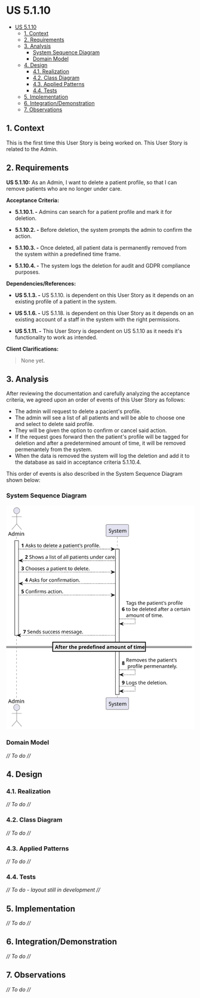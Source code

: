 # US 5.1.10

<!-- TOC -->
- [US 5.1.10](#us-5110)
  - [1. Context](#1-context)
  - [2. Requirements](#2-requirements)
  - [3. Analysis](#3-analysis)
    - [System Sequence Diagram](#system-sequence-diagram)
    - [Domain Model](#domain-model)
  - [4. Design](#4-design)
    - [4.1. Realization](#41-realization)
    - [4.2. Class Diagram](#42-class-diagram)
    - [4.3. Applied Patterns](#43-applied-patterns)
    - [4.4. Tests](#44-tests)
  - [5. Implementation](#5-implementation)
  - [6. Integration/Demonstration](#6-integrationdemonstration)
  - [7. Observations](#7-observations)
<!-- TOC -->


## 1. Context

This is the first time this User Story is being worked on. 
This User Story is related to the Admin.

## 2. Requirements

**US 5.1.10:**  As an Admin, I want to delete a patient profile, so that I can remove patients who are no longer under care. 

**Acceptance Criteria:**

- **5.1.10.1. -** Admins can search for a patient profile and mark it for deletion. 

- **5.1.10.2. -** Before deletion, the system prompts the admin to confirm the action. 

- **5.1.10.3. -** Once deleted, all patient data is permanently removed from the system within a predefined time frame. 

- **5.1.10.4. -** The system logs the deletion for audit and GDPR compliance purposes. 

**Dependencies/References:**

- **US 5.1.3. -** US 5.1.10. is dependent on this User Story as it depends on an existing profile of a patient in the 
system.

- **US 5.1.6. -** US 5.1.18. is dependent on this User Story as it depends on an existing account of a staff in the system with the right permissions.

- **US 5.1.11. -** This User Story is dependent on US 5.1.10 as it needs it's functionality to work as intended.

**Client Clarifications:**

> None yet.

## 3. Analysis

After reviewing the documentation and carefully analyzing the acceptance criteria, we agreed upon an order of events of this User Story as follows:

- The admin will request to delete a pacient's profile.
- The admin will see a list of all patients and will be able to choose one and select to delete said profile.
- They will be given the option to confirm or cancel said action. 
- If the request goes forward then the patient's profile will be tagged for deletion and after a predetermined amount of time, it will be removed permenantely from the system.
- When the data is removed the system will log the deletion and add it to the database as said in acceptance criteria 5.1.10.4.

This order of events is also described in the System Sequence Diagram shown below:

### System Sequence Diagram

![SSD](Diagrams/SSD/system-sequence-diagram-admin.svg)

### Domain Model

_// To do //_

## 4. Design

### 4.1. Realization

_// To do //_

### 4.2. Class Diagram

_// To do //_

### 4.3. Applied Patterns

_// To do //_

### 4.4. Tests

_// To do - layout still in development //_ 


## 5. Implementation

_// To do //_

## 6. Integration/Demonstration

_// To do //_

## 7. Observations

_// To do //_